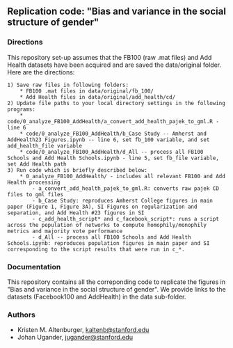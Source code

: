 ## Replication code: "Bias and variance in the social structure of gender"


### Directions

This repository set-up assumes that the FB100 (raw .mat files) and Add Health datasets have been acquired and are saved the data/original folder. Here are the directions:

    1) Save raw files in following folders: 
        * FB100 .mat files in data/original/fb_100/  
        * Add Health files in data/original/add_health/cd/
    2) Update file paths to your local directory settings in the following programs:
        * code/0_analyze_FB100_AddHealth/a_convert_add_health_pajek_to_gml.R - line 6
        * code/0_analyze_FB100_AddHealth/b_Case Study -- Amherst and AddHealth23 Figures.ipynb -- line 6, set fb_100 variable, and set add_health_file variable
        * code/0_analyze_FB100_AddHealth/d_All -- process all FB100 Schools and Add Health Schools.ipynb - line 5, set fb_file variable, set Add Health path 
    3) Run code which is briefly described below:
        * 0_analyze_FB100_AddHealth/ - includes all relevant FB100 and Add Health processing
            - a_convert_add_health_pajek_to_gml.R: converts raw pajek CD files to gml files
            - b_Case Study: reproduces Amherst College figures in main paper (Figure 1, Figure 3A), SI Figures on regularization and separation, and Add Health #23 figures in SI
            - c_add_health_script* and c_facebook_script*: runs a script across the population of networks to compute homophily/monophily metrics and majority vote performance
            - d_All -- process all FB100 Schools and Add Health Schools.ipynb: reproduces population figures in main paper and SI corresponding to the script results that were run in c_*.


### Documentation

This repository contains all the correponding code to replicate the figures in "Bias and variance in the social structure of gender". We provide links to the datasets (Facebook100 and AddHealth) in the data sub-folder. 

### Authors
* Kristen M. Altenburger, kaltenb@stanford.edu
* Johan Ugander, jugander@stanford.edu
